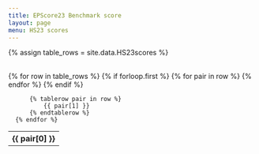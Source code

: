 ```yaml
---
title: EPScore23 Benchmark score
layout: page
menu: HS23 scores
---
```


 {% assign table_rows = site.data.HS23scores %}

<br>

<div id="my-table" class="datatable-begin">

  <table>
      {% for row in table_rows %}
          {% if forloop.first %}
              <tr>
                  {% for pair in row %}
                      <th>
                          {{ pair[0] }}
                      </th>
                  {% endfor %}
              </tr>
          {% endif %}

          {% tablerow pair in row %}
              {{ pair[1] }}
          {% endtablerow %}
      {% endfor %}
  </table>

<div class="datatable-end"></div>